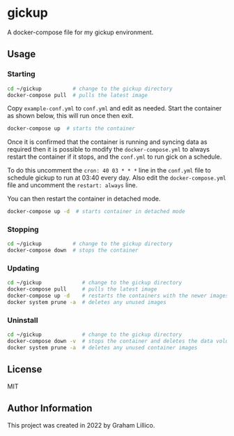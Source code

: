 # gickup

A docker-compose file for my gickup environment.

## Usage 

### Starting

```bash
cd ~/gickup          # change to the gickup directory
docker-compose pull  # pulls the latest image
```

Copy `example-conf.yml` to `conf.yml` and edit as needed.  Start the container as shown below, this will run once then exit.

```bash
docker-compose up  # starts the container
```

Once it is confirmed that the container is running and syncing data as required then it is possible to modify the `docker-compose.yml` to always restart the container if it stops, and the `conf.yml` to run gick on a schedule.

To do this uncomment the `cron: 40 03 * * *` line in the `conf.yml` file to schedule gickup to run at 03:40 every day.  Also edit the `docker-compose.yml` file and uncomment the `restart: always` line.

You can then restart the container in detached mode.

```bash
docker-compose up -d  # starts container in detached mode
```

### Stopping

```bash
cd ~/gickup          # change to the gickup directory
docker-compose down  # stops the container
```

### Updating

```bash
cd ~/gickup             # change to the gickup directory
docker-compose pull     # pulls the latest image
docker-compose up -d    # restarts the containers with the newer images
docker system prune -a  # deletes any unused images
```

### Uninstall

```bash
cd ~/gickup             # change to the gickup directory
docker-compose down -v  # stops the container and deletes the data volumes
docker system prune -a  # deletes any unused container images
```

## License

MIT

## Author Information

This project was created in 2022 by Graham Lillico.
